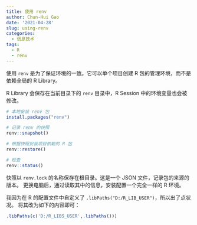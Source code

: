 ```yaml
---
title: 使用 renv
author: Chun-Hui Gao
date: '2021-04-28'
slug: using-renv
categories:
  - 信息技术
tags:
  - R
  - renv
---
```



使用 `renv` 是为了保证环境的一致。它可以单个项目创建 R 包的管理环境，而不是依赖全局的 R Library。

R Library 会保存在当前目录下的 `renv` 目录中，R Session 中的环境变量也会被修改。


``` r
# 本地安装 renv 包
install.packages("renv")

# 记录 renv 的快照
renv::snapshot()

# 根据快照安装项目依赖的 R 包
renv::restore()

# 检查
renv::status()
```

快照以 `renv.lock` 的名称保存在根目录。这是一个 JSON 文件，记录包的来源的版本。
更换电脑后，通过读取其中的信息，安装配置一个完全一样的 R 环境。


我因为在 R 的配置文件中自定义了 `.libPaths("D:/R_LIB_USER")`，所以出了点状况。
将其改为如下的内容即可：

```r
.libPaths(c('D:/R_LIBS_USER',.libPaths()))
```
